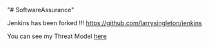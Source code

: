"# SoftwareAssurance" 

Jenkins has been forked !!!
https://github.com/larrysingleton/jenkins

You can see my Threat Model [here](docs/LarrySingleton_ThreatModel_FullReport.htm)